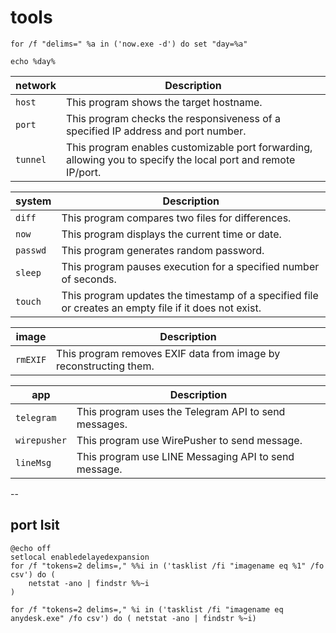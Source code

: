 # tools

``` batch
for /f "delims=" %a in ('now.exe -d') do set "day=%a"

echo %day%
```

| network    | Description                                                                       |
|------------|-----------------------------------------------------------------------------------|
| `host`     | This program shows the target hostname.                                           |
| `port`     | This program checks the responsiveness of a specified IP address and port number. |
| `tunnel`   | This program enables customizable port forwarding, allowing you to specify the local port and remote IP/port.|


|  system  | Description                                                                                           |
|----------|-------------------------------------------------------------------------------------------------------|
| `diff`   | This program compares two files for differences.                                                      |
| `now`    | This program displays the current time or date.                                                       |
| `passwd` | This program generates random password.                                                               |
| `sleep`  | This program pauses execution for a specified number of seconds.                                      |
| `touch`  | This program updates the timestamp of a specified file or creates an empty file if it does not exist. |

|  image   | Description                                                        |
|----------|--------------------------------------------------------------------|
| `rmEXIF` | This program removes EXIF data from image by reconstructing them.  |

|   app    | Description                                           |
|----------|-------------------------------------------------------|
| `telegram`| This program uses the Telegram API to send messages. |
| `wirepusher`| This program use WirePusher to send message.       |
| `lineMsg`| This program use LINE Messaging API to send message.  |


--

## port lsit
``` batch
@echo off
setlocal enabledelayedexpansion
for /f "tokens=2 delims=," %%i in ('tasklist /fi "imagename eq %1" /fo csv') do (
    netstat -ano | findstr %%~i
)
```
`for /f "tokens=2 delims=," %i in ('tasklist /fi "imagename eq anydesk.exe" /fo csv') do ( netstat -ano | findstr %~i)`  

